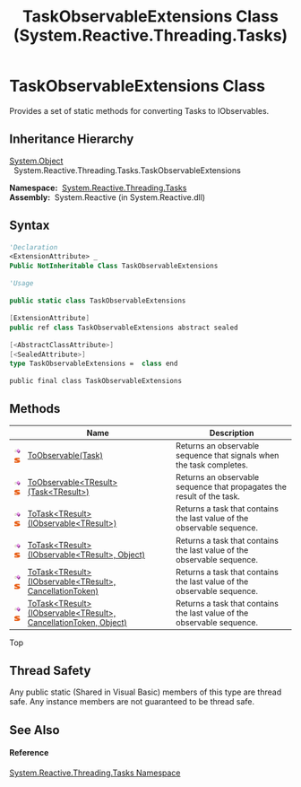 ﻿---
title: TaskObservableExtensions Class (System.Reactive.Threading.Tasks)
TOCTitle: TaskObservableExtensions Class
ms:assetid: T:System.Reactive.Threading.Tasks.TaskObservableExtensions
ms:mtpsurl: https://msdn.microsoft.com/en-us/library/system.reactive.threading.tasks.taskobservableextensions(v=VS.103)
ms:contentKeyID: 36068791
ms.date: 06/28/2011
mtps_version: v=VS.103
f1_keywords:
- System.Reactive.Threading.Tasks.TaskObservableExtensions
dev_langs:
- CSharp
- JScript
- VB
- FSharp
- c++
---

# TaskObservableExtensions Class

Provides a set of static methods for converting Tasks to IObservables.

## Inheritance Hierarchy

[System.Object](https://msdn.microsoft.com/en-us/library/e5kfa45b)  
  System.Reactive.Threading.Tasks.TaskObservableExtensions  

**Namespace:**  [System.Reactive.Threading.Tasks](hh229611\(v=vs.103\).md)  
**Assembly:**  System.Reactive (in System.Reactive.dll)

## Syntax

``` vb
'Declaration
<ExtensionAttribute> _
Public NotInheritable Class TaskObservableExtensions
```

``` vb
'Usage
```

``` csharp
public static class TaskObservableExtensions
```

``` c++
[ExtensionAttribute]
public ref class TaskObservableExtensions abstract sealed
```

``` fsharp
[<AbstractClassAttribute>]
[<SealedAttribute>]
type TaskObservableExtensions =  class end
```

``` jscript
public final class TaskObservableExtensions
```

## Methods

<table>
<thead>
<tr class="header">
<th> </th>
<th>Name</th>
<th>Description</th>
</tr>
</thead>
<tbody>
<tr class="odd">
<td><img src="images\Hh303103.pubmethod(en-us,VS.103).gif" title="Public method" alt="Public method" /><img src="images\Hh244319.static(en-us,VS.103).gif" title="Static member" alt="Static member" /></td>
<td><a href="https://msdn.microsoft.com/en-us/library/m:system.reactive.threading.tasks.taskobservableextensions.toobservable(system.threading.tasks.task)(v=VS.103)">ToObservable(Task)</a></td>
<td>Returns an observable sequence that signals when the task completes.</td>
</tr>
<tr class="even">
<td><img src="images\Hh303103.pubmethod(en-us,VS.103).gif" title="Public method" alt="Public method" /><img src="images\Hh244319.static(en-us,VS.103).gif" title="Static member" alt="Static member" /></td>
<td><a href="https://msdn.microsoft.com/en-us/library/m:system.reactive.threading.tasks.taskobservableextensions.toobservable%60%601(system.threading.tasks.task%7b%60%600%7d)(v=VS.103)">ToObservable&lt;TResult&gt;(Task&lt;TResult&gt;)</a></td>
<td>Returns an observable sequence that propagates the result of the task.</td>
</tr>
<tr class="odd">
<td><img src="images\Hh303103.pubmethod(en-us,VS.103).gif" title="Public method" alt="Public method" /><img src="images\Hh244319.static(en-us,VS.103).gif" title="Static member" alt="Static member" /></td>
<td><a href="https://msdn.microsoft.com/en-us/library/m:system.reactive.threading.tasks.taskobservableextensions.totask%60%601(system.iobservable%7b%60%600%7d)(v=VS.103)">ToTask&lt;TResult&gt;(IObservable&lt;TResult&gt;)</a></td>
<td>Returns a task that contains the last value of the observable sequence.</td>
</tr>
<tr class="even">
<td><img src="images\Hh303103.pubmethod(en-us,VS.103).gif" title="Public method" alt="Public method" /><img src="images\Hh244319.static(en-us,VS.103).gif" title="Static member" alt="Static member" /></td>
<td><a href="https://msdn.microsoft.com/en-us/library/m:system.reactive.threading.tasks.taskobservableextensions.totask%60%601(system.iobservable%7b%60%600%7d%2csystem.object)(v=VS.103)">ToTask&lt;TResult&gt;(IObservable&lt;TResult&gt;, Object)</a></td>
<td>Returns a task that contains the last value of the observable sequence.</td>
</tr>
<tr class="odd">
<td><img src="images\Hh303103.pubmethod(en-us,VS.103).gif" title="Public method" alt="Public method" /><img src="images\Hh244319.static(en-us,VS.103).gif" title="Static member" alt="Static member" /></td>
<td><a href="https://msdn.microsoft.com/en-us/library/m:system.reactive.threading.tasks.taskobservableextensions.totask%60%601(system.iobservable%7b%60%600%7d%2csystem.threading.cancellationtoken)(v=VS.103)">ToTask&lt;TResult&gt;(IObservable&lt;TResult&gt;, CancellationToken)</a></td>
<td>Returns a task that contains the last value of the observable sequence.</td>
</tr>
<tr class="even">
<td><img src="images\Hh303103.pubmethod(en-us,VS.103).gif" title="Public method" alt="Public method" /><img src="images\Hh244319.static(en-us,VS.103).gif" title="Static member" alt="Static member" /></td>
<td><a href="https://msdn.microsoft.com/en-us/library/m:system.reactive.threading.tasks.taskobservableextensions.totask%60%601(system.iobservable%7b%60%600%7d%2csystem.threading.cancellationtoken%2csystem.object)(v=VS.103)">ToTask&lt;TResult&gt;(IObservable&lt;TResult&gt;, CancellationToken, Object)</a></td>
<td>Returns a task that contains the last value of the observable sequence.</td>
</tr>
</tbody>
</table>

Top

## Thread Safety

Any public static (Shared in Visual Basic) members of this type are thread safe. Any instance members are not guaranteed to be thread safe.

## See Also

#### Reference

[System.Reactive.Threading.Tasks Namespace](hh229611\(v=vs.103\).md)

